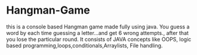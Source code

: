 # Hangman-Game
this is a console based Hangman game made fully using java. You guess a word by each time guessing a letter...and get 6 wrong attempts., after that you lose the particular round. It consists of JAVA concepts like OOPS, logic based programming,loops,conditionals,Arraylists, File  handling.
